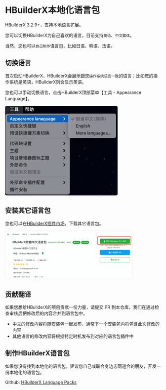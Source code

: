 # HBuilderX本地化语言包

HBuilderX 3.2.9+，支持本地语言扩展。

您可以切换HBuilderX为自己喜欢的语言，目前支持`英语`、`中文繁体`。

当然，您也可以`自己制作`语言包，比如日语、韩语、法语。

## 切换语言

首次启动HBuilderX，HBuilderX会展示跟您`操作系统语言一致`的语言；比如您的操作系统是英语，HBuilderX则会显示英语。

您也可以手动切换语言，点击HBuilderX顶部菜单【工具 - Appearance Language】。

<img src="/static/snapshots/tutorial/settings/switch_language.png" style="zoom: 50%;border-radius: 10px;" />

## 安装其它语言包

您也可以在[HBuilderX插件市场](https://ext.dcloud.net.cn/?cat1=1&cat2=12&orderBy=UpdatedDate)，下载其它语言包。

<img src="/static/snapshots/tutorial/settings/download_language_pack.png" style="zoom: 40%;border-radius: 10px;border: 1px solid #eee;" />

## 贡献翻译

如果您想给HBuilderX的项目贡献一份力量，请提交 PR 到本仓库，我们在通过检查审核后把修改后的内容合并到语言包中。

- 中文的修改内容将随安装包一起发布，通常下一个安装包内将包含此次修改的内容
- 其他语言的修改内容将根据特定时机发布到对应的语言包插件中

## 制作HBuilderX语言包

如果您没有找到本地化的语言包，建议您自己或联合身边志同道合的朋友，开发一份本地化的语言包。

Github: [HBuilderX Language Packs](https://github.com/dcloudio/hbuilderx-language-packs)
